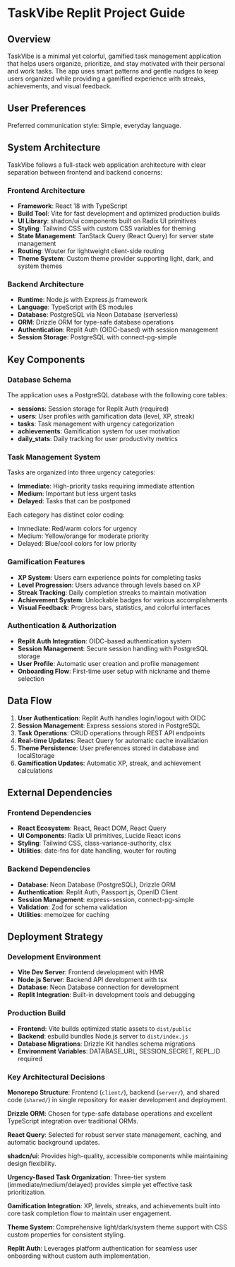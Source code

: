 # TaskVibe Replit Project Guide

## Overview

TaskVibe is a minimal yet colorful, gamified task management application that helps users organize, prioritize, and stay motivated with their personal and work tasks. The app uses smart patterns and gentle nudges to keep users organized while providing a gamified experience with streaks, achievements, and visual feedback.

## User Preferences

Preferred communication style: Simple, everyday language.

## System Architecture

TaskVibe follows a full-stack web application architecture with clear separation between frontend and backend concerns:

### Frontend Architecture
- **Framework**: React 18 with TypeScript
- **Build Tool**: Vite for fast development and optimized production builds
- **UI Library**: shadcn/ui components built on Radix UI primitives
- **Styling**: Tailwind CSS with custom CSS variables for theming
- **State Management**: TanStack Query (React Query) for server state management
- **Routing**: Wouter for lightweight client-side routing
- **Theme System**: Custom theme provider supporting light, dark, and system themes

### Backend Architecture
- **Runtime**: Node.js with Express.js framework
- **Language**: TypeScript with ES modules
- **Database**: PostgreSQL via Neon Database (serverless)
- **ORM**: Drizzle ORM for type-safe database operations
- **Authentication**: Replit Auth (OIDC-based) with session management
- **Session Storage**: PostgreSQL with connect-pg-simple

## Key Components

### Database Schema
The application uses a PostgreSQL database with the following core tables:
- **sessions**: Session storage for Replit Auth (required)
- **users**: User profiles with gamification data (level, XP, streak)
- **tasks**: Task management with urgency categorization
- **achievements**: Gamification system for user motivation
- **daily_stats**: Daily tracking for user productivity metrics

### Task Management System
Tasks are organized into three urgency categories:
- **Immediate**: High-priority tasks requiring immediate attention
- **Medium**: Important but less urgent tasks
- **Delayed**: Tasks that can be postponed

Each category has distinct color coding:
- Immediate: Red/warm colors for urgency
- Medium: Yellow/orange for moderate priority
- Delayed: Blue/cool colors for low priority

### Gamification Features
- **XP System**: Users earn experience points for completing tasks
- **Level Progression**: Users advance through levels based on XP
- **Streak Tracking**: Daily completion streaks to maintain motivation
- **Achievement System**: Unlockable badges for various accomplishments
- **Visual Feedback**: Progress bars, statistics, and colorful interfaces

### Authentication & Authorization
- **Replit Auth Integration**: OIDC-based authentication system
- **Session Management**: Secure session handling with PostgreSQL storage
- **User Profile**: Automatic user creation and profile management
- **Onboarding Flow**: First-time user setup with nickname and theme selection

## Data Flow

1. **User Authentication**: Replit Auth handles login/logout with OIDC
2. **Session Management**: Express sessions stored in PostgreSQL
3. **Task Operations**: CRUD operations through REST API endpoints
4. **Real-time Updates**: React Query for automatic cache invalidation
5. **Theme Persistence**: User preferences stored in database and localStorage
6. **Gamification Updates**: Automatic XP, streak, and achievement calculations

## External Dependencies

### Frontend Dependencies
- **React Ecosystem**: React, React DOM, React Query
- **UI Components**: Radix UI primitives, Lucide React icons
- **Styling**: Tailwind CSS, class-variance-authority, clsx
- **Utilities**: date-fns for date handling, wouter for routing

### Backend Dependencies
- **Database**: Neon Database (PostgreSQL), Drizzle ORM
- **Authentication**: Replit Auth, Passport.js, OpenID Client
- **Session Management**: express-session, connect-pg-simple
- **Validation**: Zod for schema validation
- **Utilities**: memoizee for caching

## Deployment Strategy

### Development Environment
- **Vite Dev Server**: Frontend development with HMR
- **Node.js Server**: Backend API development with tsx
- **Database**: Neon Database connection for development
- **Replit Integration**: Built-in development tools and debugging

### Production Build
- **Frontend**: Vite builds optimized static assets to `dist/public`
- **Backend**: esbuild bundles Node.js server to `dist/index.js`
- **Database Migrations**: Drizzle Kit handles schema migrations
- **Environment Variables**: DATABASE_URL, SESSION_SECRET, REPL_ID required

### Key Architectural Decisions

**Monorepo Structure**: Frontend (`client/`), backend (`server/`), and shared code (`shared/`) in single repository for easier development and deployment.

**Drizzle ORM**: Chosen for type-safe database operations and excellent TypeScript integration over traditional ORMs.

**React Query**: Selected for robust server state management, caching, and automatic background updates.

**shadcn/ui**: Provides high-quality, accessible components while maintaining design flexibility.

**Urgency-Based Task Organization**: Three-tier system (immediate/medium/delayed) provides simple yet effective task prioritization.

**Gamification Integration**: XP, levels, streaks, and achievements built into core task completion flow to maintain user engagement.

**Theme System**: Comprehensive light/dark/system theme support with CSS custom properties for consistent styling.

**Replit Auth**: Leverages platform authentication for seamless user onboarding without custom auth implementation.
